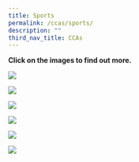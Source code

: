 ```yaml
---
title: Sports
permalink: /ccas/sports/
description: ""
third_nav_title: CCAs
---
```

**Click on the images to find out more.**

<a href="/ccas/Sports/basketball/"><img src="/images/2023%20CCA_Concept/20230829_155738a_for%20website.png"></a>

<a href="/ccas/Sports/Netball/"><img src="/images/2023%20CCA_Concept/20230829_150237_for%20website.png"></a>

<a href="/ccas/Sports/odac/"><img src="/images/2023%20CCA_Concept/20230829_164001_for%20website.png"></a>

<a href="/ccas/Sports/sports-club/"><img src="/images/2023%20CCA_Concept/20230829_165358_for%20website.png"></a>

<a href="/ccas/Sports/Soccer/"><img src="/images/2023%20CCA_Concept/20230829_151847_for%20website.png"></a>

<a href="/ccas/Sports/Volleyball/"><img src="/images/2023%20CCA_Concept/20230829_154534_for%20website.png"></a>